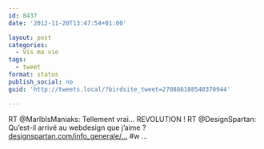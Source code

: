 ```yaml
---
id: 8437
date: '2012-11-20T13:47:54+01:00'

layout: post
categories:
  - Vis ma vie
tags:
  - tweet
format: status
publish_social: no
guid: 'http://tweets.local/?birdsite_tweet=270886188540370944'

---
```


RT @MarlbIsManiaks: Tellement vrai… REVOLUTION ! RT @DesignSpartan: Qu’est-il arrivé au webdesign que j’aime ? [designspartan.com/info\_generale/…](http://designspartan.com/info_generale/quest-il-arrive-au-webdesign-que-jaime/) #w …